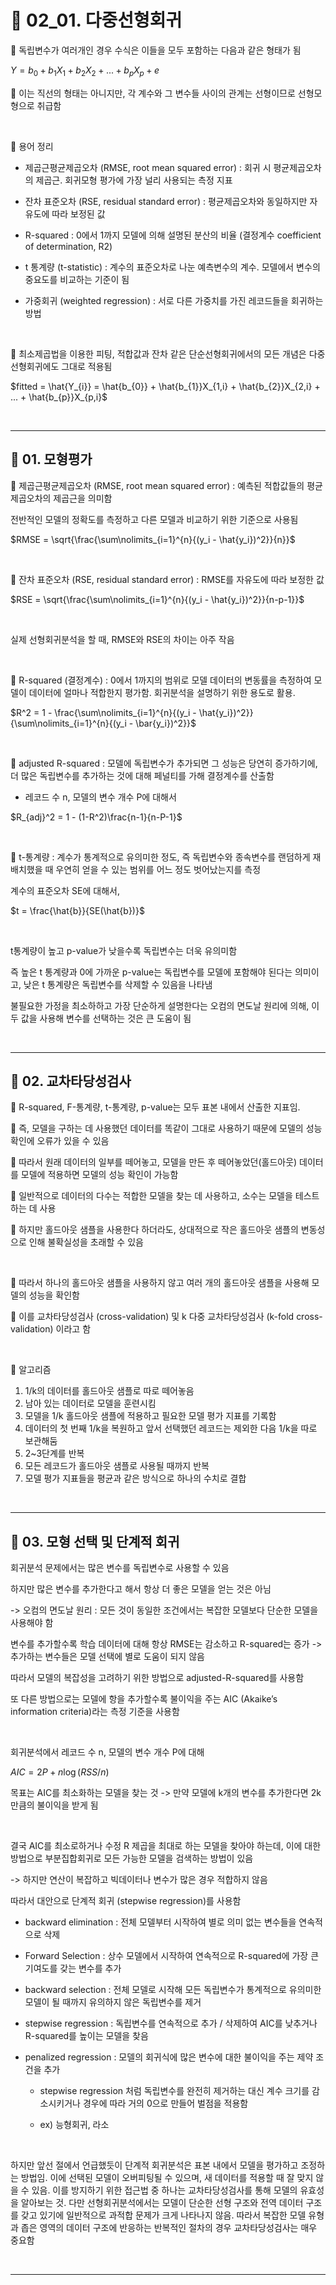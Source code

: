 # 🎰 02_01. 다중선형회귀  

🎲 독립변수가 여러개인 경우 수식은 이들을 모두 포함하는 다음과 같은 형태가 됨  

$Y = b_0 + b_1X_1 + b_2X_2 + ... + b_pX_p + e$  

🎲 이는 직선의 형태는 아니지만, 각 계수와 그 변수들 사이의 관계는 선형이므로 선형모형으로 취급함  

<br>  

🎲 용어 정리  

- 제곱근평균제곱오차 (RMSE, root mean squared error) : 회귀 시 평균제곱오차의 제곱근. 회귀모형 평가에 가장 널리 사용되는 측정 지표  
   
- 잔차 표준오차 (RSE, residual standard error) : 평균제곱오차와 동일하지만 자유도에 따라 보정된 값  
   
- R-squared : 0에서 1까지 모델에 의해 설명된 분산의 비율 (결정계수 coefficient of determination, R2)  
   
- t 통계량 (t-statistic) : 계수의 표준오차로 나눈 예측변수의 계수. 모델에서 변수의 중요도를 비교하는 기준이 됨  
   
- 가중회귀 (weighted regression) : 서로 다른 가중치를 가진 레코드들을 회귀하는 방법  
   
<br>  

🎲 최소제곱법을 이용한 피팅, 적합값과 잔차 같은 단순선형회귀에서의 모든 개념은 다중선형회귀에도 그대로 적용됨  

$fitted = \hat{Y_{i}} = \hat{b_{0}} + \hat{b_{1}}X_{1,i} + \hat{b_{2}}X_{2,i} + ... + \hat{b_{p}}X_{p,i}$  

<br>  

***  

## 🎰 01. 모형평가  

🎲 제곱근평균제곱오차 (RMSE, root mean squared error) : 예측된 적합값들의 평균제곱오차의 제곱근을 의미함  

전반적인 모델의 정확도를 측정하고 다른 모델과 비교하기 위한 기준으로 사용됨  


$RMSE = \sqrt{\frac{\sum\nolimits_{i=1}^{n}{(y_i - \hat{y_i})^2}}{n}}$  

<br>  


🎲 잔차 표준오차 (RSE, residual standard error) : RMSE를 자유도에 따라 보정한 값  

$RSE = \sqrt{\frac{\sum\nolimits_{i=1}^{n}{(y_i - \hat{y_i})^2}}{n-p-1}}$  

<br>  

실제 선형회귀분석을 할 때, RMSE와 RSE의 차이는 아주 작음  

<br>  

🎲 R-squared (결정계수) : 0에서 1까지의 범위로 모델 데이터의 변동률을 측정하여 모델이 데이터에 얼마나 적합한지 평가함. 회귀분석을 설명하기 위한 용도로 활용.   


$R^2 = 1 - \frac{\sum\nolimits_{i=1}^{n}{(y_i - \hat{y_i})^2}}{\sum\nolimits_{i=1}^{n}{(y_i - \bar{y_i})^2}}$  

<br>  

🎲  adjusted R-squared : 모델에 독립변수가 추가되면 그 성능은 당연히 증가하기에, 더 많은 독립변수를 추가하는 것에 대해 페널티를 가해 결정계수를 산출함  

- 레코드 수 n, 모델의 변수 개수 P에 대해서  
 

$R_{adj}^2 = 1 - (1-R^2)\frac{n-1}{n-P-1}$

<br>  

🎲 t-통계량 : 계수가 통계적으로 유의미한 정도, 즉 독립변수와 종속변수를 랜덤하게 재배치했을 때 우연히 얻을 수 있는 범위를 어느 정도 벗어났는지를 측정  

계수의 표준오차 SE에 대해서, 

$t = \frac{\hat{b}}{SE(\hat{b})}$  

<br>  


t통계량이 높고 p-value가 낮을수록 독립변수는 더욱 유의미함  

즉 높은 t 통계량과 0에 가까운 p-value는 독립변수를 모델에 포함해야 된다는 의미이고, 낮은 t 통계량은 독립변수를 삭제할 수 있음을 나타냄  


불필요한 가정을 최소하하고 가장 단순하게 설명한다는 오컴의 면도날 원리에 의해, 이 두 값을 사용해 변수를 선택하는 것은 큰 도움이 됨  

<br>  

***  

## 🎰 02. 교차타당성검사  

🎲 R-squared, F-통계량, t-통계량, p-value는 모두 표본 내에서 산출한 지표임.   

🎲 즉, 모델을 구하는 데 사용했던 데이터를 똑같이 그대로 사용하기 때문에 모델의 성능 확인에 오류가 있을 수 있음  

🎲 따라서 원래 데이터의 일부를 떼어놓고, 모델을 만든 후 떼어놓았던(홀드아웃) 데이터를 모델에 적용하면 모델의 성능 확인이 가능함  

🎲 일반적으로 데이터의 다수는 적합한 모델을 찾는 데 사용하고, 소수는 모델을 테스트하는 데 사용  

🎲 하지만 홀드아웃 샘플을 사용한다 하더라도, 상대적으로 작은 홀드아웃 샘플의 변동성으로 인해 불확실성을 초래할 수 있음  

<br>  

🎲 따라서 하나의 홀드아웃 샘플을 사용하지 않고 여러 개의 홀드아웃 샘플을 사용해 모델의 성능을 확인함  

🎲 이를 교차타당성검사 (cross-validation) 및 k 다중 교차타당성검사 (k-fold cross-validation) 이라고 함  

<br>  

🎲 알고리즘  

1. 1/k의 데이터를 홀드아웃 샘플로 따로 떼어놓음  
2. 남아 있는 데이터로 모델을 훈련시킴  
3. 모델을 1/k 홀드아웃 샘플에 적용하고 필요한 모델 평가 지표를 기록함  
4. 데이터의 첫 번째 1/k을 복원하고 앞서 선택했던 레코드는 제외한 다음 1/k을 따로 보관해둠  
5. 2~3단계를 반복  
6. 모든 레코드가 홀드아웃 샘플로 사용될 때까지 반복  
7. 모델 평가 지표들을 평균과 같은 방식으로 하나의 수치로 결합  
   
<br>  

***  

## 🎰 03. 모형 선택 및 단계적 회귀  

회귀분석 문제에서는 많은 변수를 독립변수로 사용할 수 있음  

하지만 많은 변수를 추가한다고 해서 항상 더 좋은 모델을 얻는 것은 아님  

-> 오컴의 면도날 원리 : 모든 것이 동일한 조건에서는 복잡한 모델보다 단순한 모델을 사용해야 함  

변수를 추가할수록 학습 데이터에 대해 항상 RMSE는 감소하고 R-squared는 증가 -> 추가하는 변수들은 모델 선택에 별로 도움이 되지 않음  

따라서 모델의 복잡성을 고려하기 위한 방법으로 adjusted-R-squared를 사용함  

또 다른 방법으로는 모델에 항을 추가할수록 불이익을 주는 AIC (Akaike’s information criteria)라는 측정 기준을 사용함  

<br>  

회귀분석에서 레코드 수 n, 모델의 변수 개수 P에 대해 

$AIC = 2P + n\log(RSS/n)$  

목표는 AIC를 최소화하는 모델을 찾는 것 -> 만약 모델에 k개의 변수를 추가한다면 2k만큼의 불이익을 받게 됨  

<br>  

결국 AIC를 최소로하거나 수정 R 제곱을 최대로 하는 모델을 찾아야 하는데, 이에 대한 방법으로 부분집합회귀로 모든 가능한 모델을 검색하는 방법이 있음  

-> 하지만 연산이 복잡하고 빅데이터나 변수가 많은 경우 적합하지 않음  

따라서 대안으로 단계적 회귀 (stepwise regression)를 사용함  

- backward elimination : 전체 모델부터 시작하여 별로 의미 없는 변수들을 연속적으로 삭제  
   
- Forward Selection : 상수 모델에서 시작하여 연속적으로 R-squared에 가장 큰 기여도를 갖는 변수를 추가  
   
- backward selection : 전체 모델로 시작해 모든 독립변수가 통계적으로 유의미한 모델이 될 때까지 유의하지 않은 독립변수를 제거  
   
   
- stepwise regression : 독립변수를 연속적으로 추가 / 삭제하여 AIC를 낮추거나 R-squared를 높이는 모델을 찾음  
   
- penalized regression : 모델의 회귀식에 많은 변수에 대한 불이익을 주는 제약 조건을 추가  
   
   - stepwise regression 처럼 독립변수를 완전히 제거하는 대신 계수 크기를 감소시키거나 경우에 따라 거의 0으로 만들어 벌점을 적용함  
      
   - ex) 능형회귀, 라소  
      
<br>  

하지만 앞선 절에서 언급했듯이 단계적 회귀분석은 표본 내에서 모델을 평가하고 조정하는 방법임. 이에 선택된 모델이 오버피팅될 수 있으며, 새 데이터를 적용할 때 잘 맞지 않을 수 있음. 이를 방지하기 위한 접근법 중 하나는 교차타당성검사를 통해 모델의 유효성을 알아보는 것. 다만 선형회귀분석에서는 모델이 단순한 선형 구조와 전역 데이터 구조를 갖고 있기에 일반적으로 과적합 문제가 크게 나타나지 않음. 따라서 복잡한 모델 유형과 좁은 영역의 데이터 구조에 반응하는 반복적인 절차의 경우 교차타당성검사는 매우 중요함  

<br>  

***  



